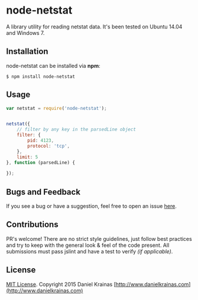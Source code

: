 # node-netstat

A library utility for reading netstat data. It's been tested on Ubuntu 14.04 and Windows 7. 

## Installation

node-netstat can be installed via **npm**:

	$ npm install node-netstat

## Usage

```js
var netstat = require('node-netstat');


netstat({
	// filter by any key in the parsedLine object
	filter: {
		pid: 4123,
		protocol: 'tcp',
	},
	limit: 5
}, function (parsedLine) {
	
});
```

## Bugs and Feedback

If you see a bug or have a suggestion, feel free to open an issue [here](https://github.com/danielkrainas/node-netstat/issues).

## Contributions

PR's welcome! There are no strict style guidelines, just follow best practices and try to keep with the general look & feel of the code present. All submissions must pass jslint and have a test to verify *(if applicable)*.

## License

[MIT License](http://opensource.org/licenses/MIT). Copyright 2015 Daniel Krainas [http://www.danielkrainas.com](http://www.danielkrainas.com)
